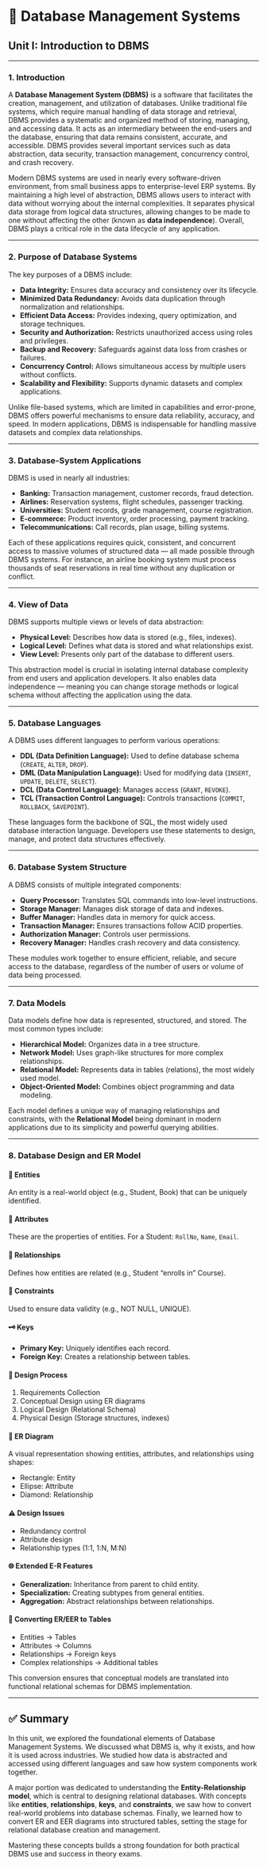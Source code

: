 # 📘 Database Management Systems

## Unit I: Introduction to DBMS

---

### 1. **Introduction**
A **Database Management System (DBMS)** is a software that facilitates the creation, management, and utilization of databases. Unlike traditional file systems, which require manual handling of data storage and retrieval, DBMS provides a systematic and organized method of storing, managing, and accessing data. It acts as an intermediary between the end-users and the database, ensuring that data remains consistent, accurate, and accessible. DBMS provides several important services such as data abstraction, data security, transaction management, concurrency control, and crash recovery.

Modern DBMS systems are used in nearly every software-driven environment, from small business apps to enterprise-level ERP systems. By maintaining a high level of abstraction, DBMS allows users to interact with data without worrying about the internal complexities. It separates physical data storage from logical data structures, allowing changes to be made to one without affecting the other (known as **data independence**). Overall, DBMS plays a critical role in the data lifecycle of any application.

---

### 2. **Purpose of Database Systems**
The key purposes of a DBMS include:
- **Data Integrity:** Ensures data accuracy and consistency over its lifecycle.
- **Minimized Data Redundancy:** Avoids data duplication through normalization and relationships.
- **Efficient Data Access:** Provides indexing, query optimization, and storage techniques.
- **Security and Authorization:** Restricts unauthorized access using roles and privileges.
- **Backup and Recovery:** Safeguards against data loss from crashes or failures.
- **Concurrency Control:** Allows simultaneous access by multiple users without conflicts.
- **Scalability and Flexibility:** Supports dynamic datasets and complex applications.

Unlike file-based systems, which are limited in capabilities and error-prone, DBMS offers powerful mechanisms to ensure data reliability, accuracy, and speed. In modern applications, DBMS is indispensable for handling massive datasets and complex data relationships.

---

### 3. **Database-System Applications**
DBMS is used in nearly all industries:
- **Banking:** Transaction management, customer records, fraud detection.
- **Airlines:** Reservation systems, flight schedules, passenger tracking.
- **Universities:** Student records, grade management, course registration.
- **E-commerce:** Product inventory, order processing, payment tracking.
- **Telecommunications:** Call records, plan usage, billing systems.

Each of these applications requires quick, consistent, and concurrent access to massive volumes of structured data — all made possible through DBMS systems. For instance, an airline booking system must process thousands of seat reservations in real time without any duplication or conflict.

---

### 4. **View of Data**
DBMS supports multiple views or levels of data abstraction:
- **Physical Level:** Describes how data is stored (e.g., files, indexes).
- **Logical Level:** Defines what data is stored and what relationships exist.
- **View Level:** Presents only part of the database to different users.

This abstraction model is crucial in isolating internal database complexity from end users and application developers. It also enables data independence — meaning you can change storage methods or logical schema without affecting the application using the data.

---

### 5. **Database Languages**
A DBMS uses different languages to perform various operations:

- **DDL (Data Definition Language):** Used to define database schema (`CREATE`, `ALTER`, `DROP`).
- **DML (Data Manipulation Language):** Used for modifying data (`INSERT`, `UPDATE`, `DELETE`, `SELECT`).
- **DCL (Data Control Language):** Manages access (`GRANT`, `REVOKE`).
- **TCL (Transaction Control Language):** Controls transactions (`COMMIT`, `ROLLBACK`, `SAVEPOINT`).

These languages form the backbone of SQL, the most widely used database interaction language. Developers use these statements to design, manage, and protect data structures effectively.

---

### 6. **Database System Structure**
A DBMS consists of multiple integrated components:
- **Query Processor:** Translates SQL commands into low-level instructions.
- **Storage Manager:** Manages disk storage of data and indexes.
- **Buffer Manager:** Handles data in memory for quick access.
- **Transaction Manager:** Ensures transactions follow ACID properties.
- **Authorization Manager:** Controls user permissions.
- **Recovery Manager:** Handles crash recovery and data consistency.

These modules work together to ensure efficient, reliable, and secure access to the database, regardless of the number of users or volume of data being processed.

---

### 7. **Data Models**
Data models define how data is represented, structured, and stored. The most common types include:
- **Hierarchical Model:** Organizes data in a tree structure.
- **Network Model:** Uses graph-like structures for more complex relationships.
- **Relational Model:** Represents data in tables (relations), the most widely used model.
- **Object-Oriented Model:** Combines object programming and data modeling.

Each model defines a unique way of managing relationships and constraints, with the **Relational Model** being dominant in modern applications due to its simplicity and powerful querying abilities.

---

### 8. **Database Design and ER Model**

#### 🧱 **Entities**
An entity is a real-world object (e.g., Student, Book) that can be uniquely identified.

#### 🧬 **Attributes**
These are the properties of entities. For a Student: `RollNo`, `Name`, `Email`.

#### 🔗 **Relationships**
Defines how entities are related (e.g., Student “enrolls in” Course).

#### 📏 **Constraints**
Used to ensure data validity (e.g., NOT NULL, UNIQUE).

#### 🗝️ **Keys**
- **Primary Key:** Uniquely identifies each record.
- **Foreign Key:** Creates a relationship between tables.

#### 🧩 **Design Process**
1. Requirements Collection
2. Conceptual Design using ER diagrams
3. Logical Design (Relational Schema)
4. Physical Design (Storage structures, indexes)

#### 🧠 **ER Diagram**
A visual representation showing entities, attributes, and relationships using shapes:
- Rectangle: Entity
- Ellipse: Attribute
- Diamond: Relationship

#### ⚠ **Design Issues**
- Redundancy control
- Attribute design
- Relationship types (1:1, 1:N, M:N)

#### 🌐 **Extended E-R Features**
- **Generalization:** Inheritance from parent to child entity.
- **Specialization:** Creating subtypes from general entities.
- **Aggregation:** Abstract relationships between relationships.

#### 🔄 **Converting ER/EER to Tables**
- Entities → Tables
- Attributes → Columns
- Relationships → Foreign keys
- Complex relationships → Additional tables

This conversion ensures that conceptual models are translated into functional relational schemas for DBMS implementation.

---

## ✅ Summary

In this unit, we explored the foundational elements of Database Management Systems. We discussed what DBMS is, why it exists, and how it is used across industries. We studied how data is abstracted and accessed using different languages and saw how system components work together.

A major portion was dedicated to understanding the **Entity-Relationship model**, which is central to designing relational databases. With concepts like **entities**, **relationships**, **keys**, and **constraints**, we saw how to convert real-world problems into database schemas. Finally, we learned how to convert ER and EER diagrams into structured tables, setting the stage for relational database creation and management.

Mastering these concepts builds a strong foundation for both practical DBMS use and success in theory exams.
